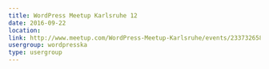 ```yaml
---
title: WordPress Meetup Karlsruhe 12
date: 2016-09-22
location: 
link: http://www.meetup.com/WordPress-Meetup-Karlsruhe/events/233732658/
usergroup: wordpresska
type: usergroup
---
```

